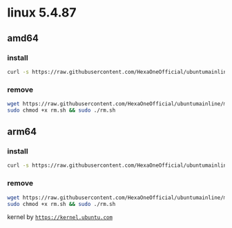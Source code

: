 # linux 5.4.87
 
## amd64

### install
```bash
curl -s https://raw.githubusercontent.com/HexaOneOfficial/ubuntumainline/main/catalog/5.8.87/amd64LTS.sh | sh
``` 
### remove
```bash
wget https://raw.githubusercontent.com/HexaOneOfficial/ubuntumainline/main/catalog/5.4.87/rm.sh
sudo chmod +x rm.sh && sudo ./rm.sh
```
## arm64

### install
```bash
curl -s https://raw.githubusercontent.com/HexaOneOfficial/ubuntumainline/main/catalog/5.4.87/arm64LTS.sh | sh
``` 
### remove
```bash
wget https://raw.githubusercontent.com/HexaOneOfficial/ubuntumainline/main/catalog/5.4.87/rm.sh
sudo chmod +x rm.sh && sudo ./rm.sh
``` 
 
 
kernel by [`https://kernel.ubuntu.com`](https://kernel.ubuntu.com/)
